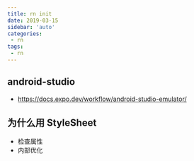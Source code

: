 ```yaml
---
title: rn init
date: 2019-03-15
sidebar: 'auto'
categories:
 - rn
tags:
 - rn
---
```


##  android-studio
- https://docs.expo.dev/workflow/android-studio-emulator/

##  为什么用 StyleSheet
- 检查属性
- 内部优化